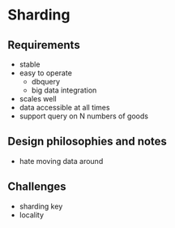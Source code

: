 # Sharding

## Requirements

- stable
- easy to operate
  - dbquery
  - big data integration
- scales well
- data accessible at all times
- support query on N numbers of goods

## Design philosophies and notes

- hate moving data around

## Challenges

- sharding key
- locality
